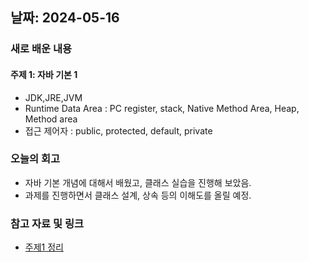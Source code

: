 ## 날짜: 2024-05-16

### 새로 배운 내용
#### 주제 1: 자바 기본 1
- JDK,JRE,JVM
- Runtime Data Area : PC register, stack, Native Method Area, Heap, Method area
- 접근 제어자 : public, protected, default, private

### 오늘의 회고
- 자바 기본 개념에 대해서 배웠고, 클래스 실습을 진행해 보았음.
- 과제를 진행하면서 클래스 설계, 상속 등의 이해도를 올릴 예정.

### 참고 자료 및 링크
- [주제1 정리](https://www.notion.so/5-16-8375f00c5e5344d5b53a78610b61adb7?pvs=4)
